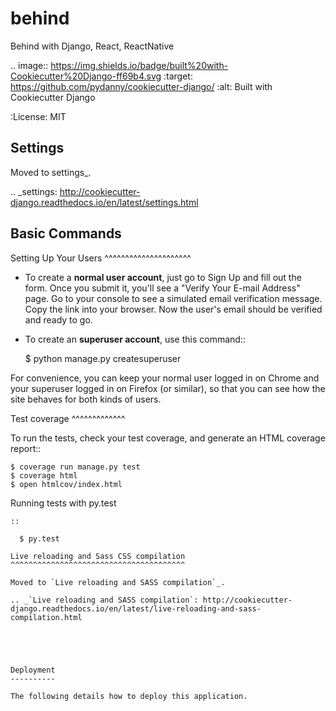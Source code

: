 # behind

Behind with Django, React, ReactNative

.. image:: https://img.shields.io/badge/built%20with-Cookiecutter%20Django-ff69b4.svg
:target: https://github.com/pydanny/cookiecutter-django/
:alt: Built with Cookiecutter Django

:License: MIT

## Settings

Moved to settings\_.

.. \_settings: http://cookiecutter-django.readthedocs.io/en/latest/settings.html

## Basic Commands

Setting Up Your Users
^^^^^^^^^^^^^^^^^^^^^

- To create a **normal user account**, just go to Sign Up and fill out the form. Once you submit it, you'll see a "Verify Your E-mail Address" page. Go to your console to see a simulated email verification message. Copy the link into your browser. Now the user's email should be verified and ready to go.

- To create an **superuser account**, use this command::

  $ python manage.py createsuperuser

For convenience, you can keep your normal user logged in on Chrome and your superuser logged in on Firefox (or similar), so that you can see how the site behaves for both kinds of users.

Test coverage
^^^^^^^^^^^^^

To run the tests, check your test coverage, and generate an HTML coverage report::

    $ coverage run manage.py test
    $ coverage html
    $ open htmlcov/index.html

Running tests with py.test

```
::

  $ py.test

Live reloading and Sass CSS compilation
^^^^^^^^^^^^^^^^^^^^^^^^^^^^^^^^^^^^^^^

Moved to `Live reloading and SASS compilation`_.

.. _`Live reloading and SASS compilation`: http://cookiecutter-django.readthedocs.io/en/latest/live-reloading-and-sass-compilation.html





Deployment
----------

The following details how to deploy this application.
```
